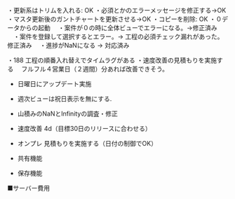 ・更新系はトリムを入れる: OK
・必須とかのエラーメッセージを修正する→OK
・マスタ更新後のガントチャートを更新させる→OK
・コピーを削除: OK
・０データからの起動
　・案件が０の時に全体ビューでエラーになる。→修正済み
　・案件を登録して選択するとエラー。→ 工程の必須チェック漏れがあった。修正済み
　・進捗がNaNになる → 対応済み



・188 工程の順番入れ替えでタイムラグがある
・速度改善の見積もりを実施する
　フルフル４営業日（２週間）分あれば改善できそう。


- 日曜日にアップデート実施

- 週次ビューは祝日表示を無にする.
- 山積みのNaNとInfinityの調査・修正

- 速度改善
  4d（目標30日のリリースに合わせる）

- オンプレ
  見積もりを実施する（日付の制御でOK）

- 共有機能

- 保存機能






■サーバー費用
